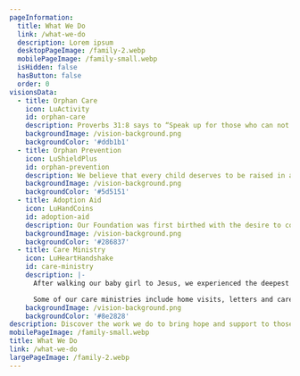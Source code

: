 ```yaml
---
pageInformation:
  title: What We Do
  link: /what-we-do
  description: Lorem ipsum
  desktopPageImage: /family-2.webp
  mobilePageImage: /family-small.webp
  isHidden: false
  hasButton: false
  order: 0
visionsData:
  - title: Orphan Care
    icon: LuActivity
    id: orphan-care
    description: Proverbs 31:8 says to “Speak up for those who can not speak for themselves” and so we are passionate about caring for, and giving a voice to the most vulnerable of this world through helping to support orphans in various foster homes and orphanages, and advocating for Special Needs orphans. Every child deserves hope and a forever family!
    backgroundImage: /vision-background.png
    backgroundColor: '#ddb1b1'
  - title: Orphan Prevention
    icon: LuShieldPlus
    id: orphan-prevention
    description: We believe that every child deserves to be raised in a loving family and so we are committed to helping prevent children from becoming orphans by supporting families in crisis, providing job training, and helping to provide basic needs for families in poverty.
    backgroundImage: /vision-background.png
    backgroundColor: '#5d5151'
  - title: Adoption Aid
    icon: LuHandCoins
    id: adoption-aid
    description: Our Foundation was first birthed with the desire to come alongside other families who are stepping out in faith to adopt! We were very blessed to receive many grants while we were adopting and we want to pass on the blessing so that many more orphans can come home to their forever families! We open our grant application link one or two times a year (depending on funding) to apply for a grant.
    backgroundImage: /vision-background.png
    backgroundColor: '#286837'
  - title: Care Ministry
    icon: LuHeartHandshake
    id: care-ministry
    description: |-
      After walking our baby girl to Jesus, we experienced the deepest grief of our lives, yet we also have experienced a tangible hope like never before that has rescued us from the pit of despair. It is our desire to share this radical hope of Jesus to the most broken and hurting in our community through various tools and resources that have helped us to fight forward in faith. It is our passion to walk close to those who are walking in a valley and to shine God's light in their darkness. 

      Some of our care ministries include home visits, letters and care packages sent to those who walk the road of grief, a mission's trip to Nicaragua to bring love to those who are broken and suffering, a newly launched local Farm Therapy ministry, and a Children's book that is in publication stage. We feel it's an honor to share Hope with others who need it because of the Hope Jesus gives us.
    backgroundImage: /vision-background.png
    backgroundColor: '#8e2828'
description: Discover the work we do to bring hope and support to those in need.
mobilePageImage: /family-small.webp
title: What We Do
link: /what-we-do
largePageImage: /family-2.webp
---
```

